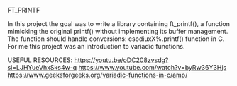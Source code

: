 FT_PRINTF

In this project the goal was to write a library containing ft_printf(), a function mimicking the original printf() without implementing its buffer management. The function should handle conversions: cspdiuxX%.printf() function in C. For me this project was an introduction to variadic functions.

USEFUL RESOURCES:
https://youtu.be/oDC208zvsdg?si=LJHYueVhxSks4w-q
https://www.youtube.com/watch?v=byRw36Y3Hjs
https://www.geeksforgeeks.org/variadic-functions-in-c/amp/
